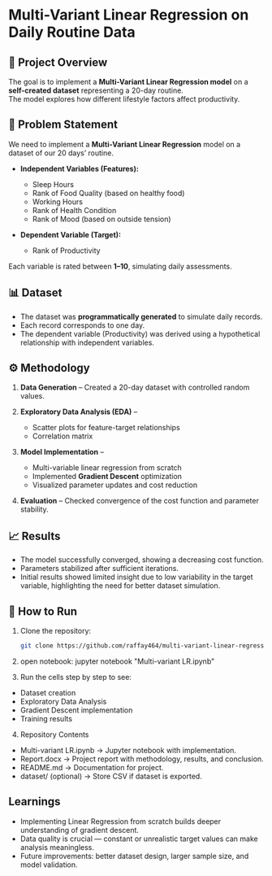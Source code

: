 # Multi-Variant Linear Regression on Daily Routine Data

## 📌 Project Overview 
The goal is to implement a **Multi-Variant Linear Regression model** on a **self-created dataset** representing a 20-day routine.  
The model explores how different lifestyle factors affect productivity.

## 📝 Problem Statement
We need to implement a **Multi-Variant Linear Regression** model on a dataset of our 20 days’ routine.  

- **Independent Variables (Features):**
  - Sleep Hours  
  - Rank of Food Quality (based on healthy food)  
  - Working Hours  
  - Rank of Health Condition  
  - Rank of Mood (based on outside tension)  

- **Dependent Variable (Target):**
  - Rank of Productivity  

Each variable is rated between **1–10**, simulating daily assessments.

## 📊 Dataset
- The dataset was **programmatically generated** to simulate daily records.  
- Each record corresponds to one day.  
- The dependent variable (Productivity) was derived using a hypothetical relationship with independent variables.

## ⚙️ Methodology
1. **Data Generation** – Created a 20-day dataset with controlled random values.
    
2. **Exploratory Data Analysis (EDA)** –  
   - Scatter plots for feature-target relationships  
   - Correlation matrix
     
3. **Model Implementation** –  
   - Multi-variable linear regression from scratch  
   - Implemented **Gradient Descent** optimization  
   - Visualized parameter updates and cost reduction
     
4. **Evaluation**
   – Checked convergence of the cost function and parameter stability.

## 📈 Results
- The model successfully converged, showing a decreasing cost function.  
- Parameters stabilized after sufficient iterations.  
- Initial results showed limited insight due to low variability in the target variable, highlighting the need for better dataset simulation.  

## 🚀 How to Run
1. Clone the repository:
   ```bash
   git clone https://github.com/raffay464/multi-variant-linear-regression.git

2. open notebook:
   jupyter notebook "Multi-variant LR.ipynb"
   
3. Run the cells step by step to see:
  - Dataset creation
  - Exploratory Data Analysis
  - Gradient Descent implementation
  - Training results   

4. Repository Contents
  - Multi-variant LR.ipynb → Jupyter notebook with implementation.
  - Report.docx → Project report with methodology, results, and conclusion.
  - README.md → Documentation for project.
  - dataset/ (optional) → Store CSV if dataset is exported.

## Learnings 
  - Implementing Linear Regression from scratch builds deeper understanding of gradient descent.
  - Data quality is crucial — constant or unrealistic target values can make analysis meaningless.
  - Future improvements: better dataset design, larger sample size, and model validation.
